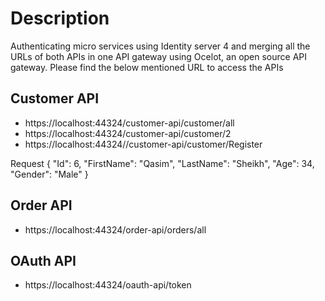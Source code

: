 # Description

Authenticating micro services using Identity server 4 and merging all the URLs of both APIs in one API gateway using Ocelot, an open source API gateway. Please find the below mentioned URL to access the APIs

## Customer API
- https://localhost:44324/customer-api/customer/all
- https://localhost:44324/customer-api/customer/2
- https://localhost:44324//customer-api/customer/Register

Request
{
	"Id": 6,
	"FirstName": "Qasim",
	"LastName": "Sheikh",
	"Age": 34,
	"Gender": "Male"
}


## Order API
- https://localhost:44324/order-api/orders/all

## OAuth API
- https://localhost:44324/oauth-api/token
